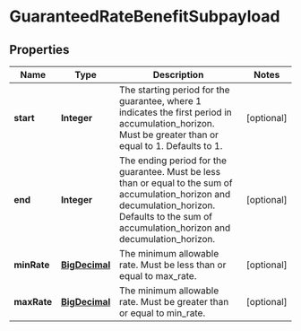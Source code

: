 
# GuaranteedRateBenefitSubpayload

## Properties
Name | Type | Description | Notes
------------ | ------------- | ------------- | -------------
**start** | **Integer** | The starting period for the guarantee, where 1 indicates the first period in accumulation_horizon. Must be greater than or equal to 1. Defaults to 1. |  [optional]
**end** | **Integer** | The ending period for the guarantee. Must be less than or equal to the sum of accumulation_horizon and decumulation_horizon. Defaults to the sum of accumulation_horizon and decumulation_horizon. |  [optional]
**minRate** | [**BigDecimal**](BigDecimal.md) | The minimum allowable rate. Must be less than or equal to max_rate. |  [optional]
**maxRate** | [**BigDecimal**](BigDecimal.md) | The minimum allowable rate. Must be greater than or equal to min_rate. |  [optional]



